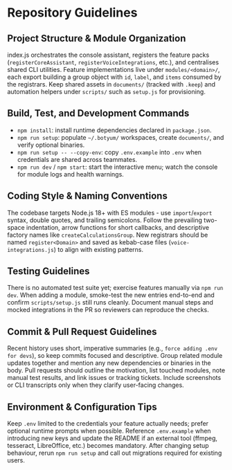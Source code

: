 # Repository Guidelines

## Project Structure & Module Organization
index.js orchestrates the console assistant, registers the feature packs (`registerCoreAssistant`, `registerVoiceIntegrations`, etc.), and centralises shared CLI utilities. Feature implementations live under `modules/<domain>/`, each export building a group object with `id`, `label`, and `items` consumed by the registrars. Keep shared assets in `documents/` (tracked with `.keep`) and automation helpers under `scripts/` such as `setup.js` for provisioning.

## Build, Test, and Development Commands
- `npm install`: install runtime dependencies declared in `package.json`.
- `npm run setup`: populate `~/.botyum/` workspaces, create `documents/`, and verify optional binaries.
- `npm run setup -- --copy-env`: copy `.env.example` into `.env` when credentials are shared across teammates.
- `npm run dev` / `npm start`: start the interactive menu; watch the console for module logs and health warnings.

## Coding Style & Naming Conventions
The codebase targets Node.js 18+ with ES modules - use `import`/`export` syntax, double quotes, and trailing semicolons. Follow the prevailing two-space indentation, arrow functions for short callbacks, and descriptive factory names like `createCalculationsGroup`. New registrars should be named `register<Domain>` and saved as kebab-case files (`voice-integrations.js`) to align with existing patterns.

## Testing Guidelines
There is no automated test suite yet; exercise features manually via `npm run dev`. When adding a module, smoke-test the new entries end-to-end and confirm `scripts/setup.js` still runs cleanly. Document manual steps and mocked integrations in the PR so reviewers can reproduce the checks.

## Commit & Pull Request Guidelines
Recent history uses short, imperative summaries (e.g., `force adding .env for devs`), so keep commits focused and descriptive. Group related module updates together and mention any new dependencies or binaries in the body. Pull requests should outline the motivation, list touched modules, note manual test results, and link issues or tracking tickets. Include screenshots or CLI transcripts only when they clarify user-facing changes.

## Environment & Configuration Tips
Keep `.env` limited to the credentials your feature actually needs; prefer optional runtime prompts when possible. Reference `.env.example` when introducing new keys and update the README if an external tool (ffmpeg, tesseract, LibreOffice, etc.) becomes mandatory. After changing setup behaviour, rerun `npm run setup` and call out migrations required for existing users.
